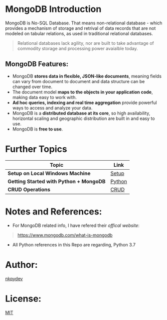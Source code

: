 # MongoDB Introduction

MongoDB is No-SQL Database. That means non-relational database - which provides a mechanism of storage and retrival of data records that are not modeled on tabular relations, as used in traditional relational databases.

> Relational databases lack agility, nor are built to take advantage of commodity storage and processing power avaialble today.

## MongoDB Features:

- MongoDB **stores data in flexible, JSON-like documents**, meaning fields can vary from document to document and data structure can be changed over time.
- The document model **maps to the objects in your application code**, making data easy to work with.
- **Ad hoc queries, indexing and real time aggregation** provide powerful ways to access and analyze your data.
- MongoDB is a **distributed database at its core**, so high availability, horizontal scaling and geographic distribution are built in and easy to use.
- MongoDB is **free to use**.


# Further Topics

| Topic | Link |
|---|---|
| **Setup on Local Windows Machine** | [Setup](https://github.com/nkpydev/Learning-MongoDB/blob/master/notes/Mongo_Install_Windows.md)|
| **Getting Started with Python + MongoDB** | [Python](https://github.com/nkpydev/Learning-MongoDB/blob/master/notes/Mongo_Python.md)|
| **CRUD Operations** |[CRUD](https://github.com/nkpydev/Learning-MongoDB/blob/master/notes/Mongo_CRUD.md)|




# Notes and References:

- For MongoDB related info, I have refered their _offical website_:
> https://www.mongodb.com/what-is-mongodb

- All Python references in this Repo are regarding, Python 3.7



# Author:
[nkpydev](https://github.com/nkpydev)



# License:
[MIT](https://github.com/nkpydev/Learning-MongoDB/blob/master/LICENSE)